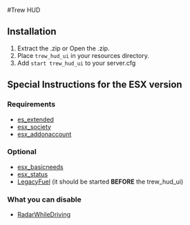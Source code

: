 #Trew HUD

## Installation

1.  Extract the .zip or Open the .zip.
2.  Place `trew_hud_ui` in your resources directory.
3.  Add `start trew_hud_ui` to your server.cfg



## Special Instructions for the ESX version

### Requirements

-   [es_extended](https://github.com/ESX-Org/es_extended)
-   [esx_society](https://github.com/ESX-Org/esx_society)
-   [esx_addonaccount](https://github.com/ESX-Org/esx_addonaccount)


### Optional

-   [esx_basicneeds](https://github.com/ESX-Org/esx_basicneeds)
-   [esx_status](https://github.com/ESX-Org/esx_status)
-   [LegacyFuel](https://github.com/InZidiuZ/LegacyFuel) (it should be started **BEFORE** the trew\_hud\_ui)


### What you can disable

-   [RadarWhileDriving](https://github.com/Flatracer/RadarWhileDriving)



